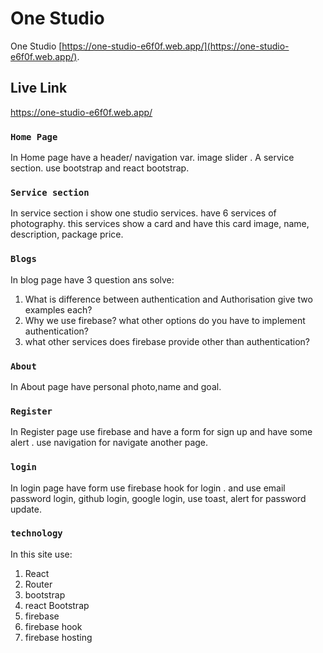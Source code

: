 # One Studio

One Studio [https://one-studio-e6f0f.web.app/](https://one-studio-e6f0f.web.app/).

## Live Link

https://one-studio-e6f0f.web.app/

### `Home Page`

In Home page have a header/ navigation var. image slider . A service section. use bootstrap and react bootstrap.

### `Service section`

In service section i show one studio services. have 6 services of photography. this services show a card and have this card image, name, description, package price.

### `Blogs`

In blog page have 3 question ans solve:
1. What is difference between authentication and Authorisation give two examples each?
2. Why we use firebase? what other options do you have to implement authentication?
3. what other services does firebase provide other than authentication? 

### `About`

In About page have personal photo,name and goal.

### `Register`

In Register page use firebase and have a form for sign up and have some alert . use navigation for navigate another page.

### `login`
In login page have form use firebase hook for login . and use email password login, github login, google login,
use toast, alert for password update.

### `technology`
In this site use:
1. React
2. Router
3. bootstrap
4. react Bootstrap
5. firebase
6. firebase hook
7. firebase hosting

